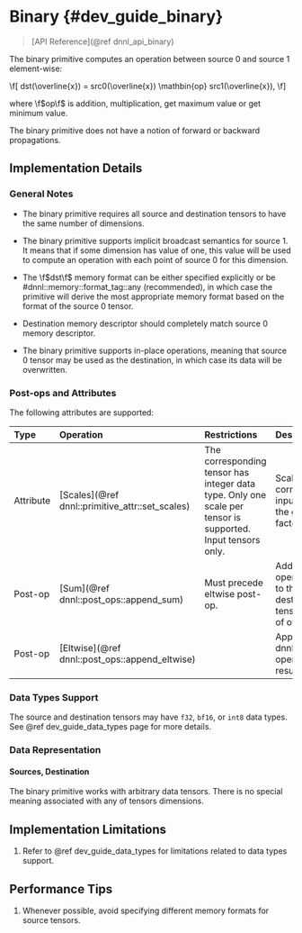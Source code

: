 Binary {#dev_guide_binary}
====================

>
> [API Reference](@ref dnnl_api_binary)
>

The binary primitive computes an operation between source 0 and source 1
element-wise:

\f[
    dst(\overline{x}) =
        src0(\overline{x}) \mathbin{op} src1(\overline{x}),
\f]

where \f$op\f$ is addition, multiplication, get maximum value or get minimum
value.

The binary primitive does not have a notion of forward or backward propagations.

## Implementation Details

### General Notes

 * The binary primitive requires all source and destination tensors to have the
   same number of dimensions.

 * The binary primitive supports implicit broadcast semantics for source 1. It
   means that if some dimension has value of one, this value will be used to
   compute an operation with each point of source 0 for this dimension.

 * The \f$dst\f$ memory format can be either specified explicitly or be
   #dnnl::memory::format_tag::any (recommended), in which case the primitive
   will derive the most appropriate memory format based on the format of the
   source 0 tensor.

 * Destination memory descriptor should completely match source 0 memory
   descriptor.

 * The binary primitive supports in-place operations, meaning that source 0
   tensor may be used as the destination, in which case its data will
   be overwritten.


### Post-ops and Attributes

The following attributes are supported:

| Type      | Operation     | Restrictions       | Description
| :--       | :--           | :--                | :--
| Attribute | [Scales](@ref dnnl::primitive_attr::set_scales) | The corresponding tensor has integer data type. Only one scale per tensor is supported. Input tensors only. | Scales the corresponding input tensor by the given scale factor(s).
| Post-op   | [Sum](@ref dnnl::post_ops::append_sum)          | Must precede eltwise post-op. | Adds the operation result to the destination tensor instead of overwriting it. |
| Post-op   | [Eltwise](@ref dnnl::post_ops::append_eltwise)  |                               | Applies an @ref dnnl_api_eltwise operation to the result. |

### Data Types Support

The source and destination tensors may have `f32`, `bf16`, or `int8` data types.
See @ref dev_guide_data_types page for more details.

### Data Representation

#### Sources, Destination

The binary primitive works with arbitrary data tensors. There is no special
meaning associated with any of tensors dimensions.


## Implementation Limitations

1. Refer to @ref dev_guide_data_types for limitations related to data types
   support.

## Performance Tips

1. Whenever possible, avoid specifying different memory formats for source
   tensors.
